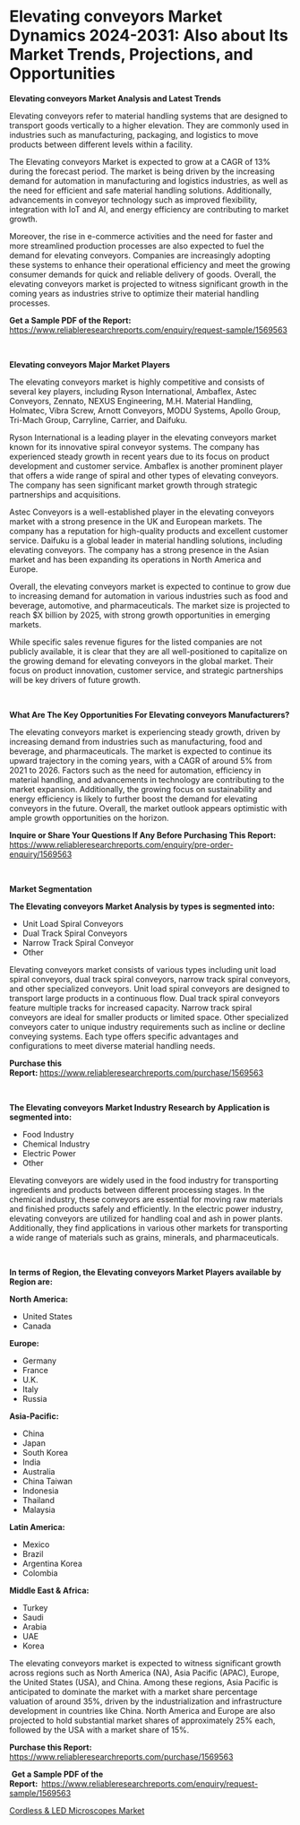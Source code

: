 <p><h1>Elevating conveyors Market Dynamics 2024-2031: Also about Its Market Trends, Projections, and Opportunities</h1></p><p><strong>Elevating conveyors Market Analysis and Latest Trends</strong></p>
<p><p>Elevating conveyors refer to material handling systems that are designed to transport goods vertically to a higher elevation. They are commonly used in industries such as manufacturing, packaging, and logistics to move products between different levels within a facility.</p><p>The Elevating conveyors Market is expected to grow at a CAGR of 13% during the forecast period. The market is being driven by the increasing demand for automation in manufacturing and logistics industries, as well as the need for efficient and safe material handling solutions. Additionally, advancements in conveyor technology such as improved flexibility, integration with IoT and AI, and energy efficiency are contributing to market growth.</p><p>Moreover, the rise in e-commerce activities and the need for faster and more streamlined production processes are also expected to fuel the demand for elevating conveyors. Companies are increasingly adopting these systems to enhance their operational efficiency and meet the growing consumer demands for quick and reliable delivery of goods. Overall, the elevating conveyors market is projected to witness significant growth in the coming years as industries strive to optimize their material handling processes.</p></p>
<p><strong>Get a Sample PDF of the Report:&nbsp;</strong> <a href="https://www.reliableresearchreports.com/enquiry/request-sample/1569563">https://www.reliableresearchreports.com/enquiry/request-sample/1569563</a></p>
<p>&nbsp;</p>
<p><strong>Elevating conveyors Major Market Players</strong></p>
<p><p>The elevating conveyors market is highly competitive and consists of several key players, including Ryson International, Ambaflex, Astec Conveyors, Zennato, NEXUS Engineering, M.H. Material Handling, Holmatec, Vibra Screw, Arnott Conveyors, MODU Systems, Apollo Group, Tri-Mach Group, Carryline, Carrier, and Daifuku.</p><p>Ryson International is a leading player in the elevating conveyors market known for its innovative spiral conveyor systems. The company has experienced steady growth in recent years due to its focus on product development and customer service. Ambaflex is another prominent player that offers a wide range of spiral and other types of elevating conveyors. The company has seen significant market growth through strategic partnerships and acquisitions.</p><p>Astec Conveyors is a well-established player in the elevating conveyors market with a strong presence in the UK and European markets. The company has a reputation for high-quality products and excellent customer service. Daifuku is a global leader in material handling solutions, including elevating conveyors. The company has a strong presence in the Asian market and has been expanding its operations in North America and Europe.</p><p>Overall, the elevating conveyors market is expected to continue to grow due to increasing demand for automation in various industries such as food and beverage, automotive, and pharmaceuticals. The market size is projected to reach $X billion by 2025, with strong growth opportunities in emerging markets.</p><p>While specific sales revenue figures for the listed companies are not publicly available, it is clear that they are all well-positioned to capitalize on the growing demand for elevating conveyors in the global market. Their focus on product innovation, customer service, and strategic partnerships will be key drivers of future growth.</p></p>
<p>&nbsp;</p>
<p><strong>What Are The Key Opportunities For Elevating conveyors Manufacturers?</strong></p>
<p><p>The elevating conveyors market is experiencing steady growth, driven by increasing demand from industries such as manufacturing, food and beverage, and pharmaceuticals. The market is expected to continue its upward trajectory in the coming years, with a CAGR of around 5% from 2021 to 2026. Factors such as the need for automation, efficiency in material handling, and advancements in technology are contributing to the market expansion. Additionally, the growing focus on sustainability and energy efficiency is likely to further boost the demand for elevating conveyors in the future. Overall, the market outlook appears optimistic with ample growth opportunities on the horizon.</p></p>
<p><strong>Inquire or Share Your Questions If Any Before Purchasing This Report:</strong> <a href="https://www.reliableresearchreports.com/enquiry/pre-order-enquiry/1569563">https://www.reliableresearchreports.com/enquiry/pre-order-enquiry/1569563</a></p>
<p>&nbsp;</p>
<p><strong>Market Segmentation</strong></p>
<p><strong>The Elevating conveyors Market Analysis by types is segmented into:</strong></p>
<p><ul><li>Unit Load Spiral Conveyors</li><li>Dual Track Spiral Conveyors</li><li>Narrow Track Spiral Conveyor</li><li>Other</li></ul></p>
<p><p>Elevating conveyors market consists of various types including unit load spiral conveyors, dual track spiral conveyors, narrow track spiral conveyors, and other specialized conveyors. Unit load spiral conveyors are designed to transport large products in a continuous flow. Dual track spiral conveyors feature multiple tracks for increased capacity. Narrow track spiral conveyors are ideal for smaller products or limited space. Other specialized conveyors cater to unique industry requirements such as incline or decline conveying systems. Each type offers specific advantages and configurations to meet diverse material handling needs.</p></p>
<p><strong>Purchase this Report:&nbsp;</strong><a href="https://www.reliableresearchreports.com/purchase/1569563">https://www.reliableresearchreports.com/purchase/1569563</a></p>
<p>&nbsp;</p>
<p><strong>The Elevating conveyors Market Industry Research by Application is segmented into:</strong></p>
<p><ul><li>Food Industry</li><li>Chemical Industry</li><li>Electric Power</li><li>Other</li></ul></p>
<p><p>Elevating conveyors are widely used in the food industry for transporting ingredients and products between different processing stages. In the chemical industry, these conveyors are essential for moving raw materials and finished products safely and efficiently. In the electric power industry, elevating conveyors are utilized for handling coal and ash in power plants. Additionally, they find applications in various other markets for transporting a wide range of materials such as grains, minerals, and pharmaceuticals.</p></p>
<p>&nbsp;</p>
<p><strong>In terms of Region, the Elevating conveyors Market Players available by Region are:</strong></p>
<p>
    <p> <strong> North America: </strong>
        <ul>
            <li>United States</li>
            <li>Canada</li>
        </ul>
        </p> 
    <p> <strong> Europe: </strong>
        <ul>
            <li>Germany</li>
            <li>France</li>
            <li>U.K.</li>
            <li>Italy</li>
            <li>Russia</li>
        </ul>
        </p> 
    <p> <strong> Asia-Pacific: </strong>
        <ul>
            <li>China</li>
            <li>Japan</li>
            <li>South Korea</li>
            <li>India</li>
            <li>Australia</li>
            <li>China Taiwan</li>
            <li>Indonesia</li>
            <li>Thailand</li>
            <li>Malaysia</li>
        </ul>
        </p> 
    <p> <strong> Latin America: </strong>
        <ul>
            <li>Mexico</li>
            <li>Brazil</li>
            <li>Argentina Korea</li>
            <li>Colombia</li>
        </ul>
        </p> 
    <p> <strong> Middle East & Africa: </strong>
        <ul>
            <li>Turkey</li>
            <li>Saudi</li>
            <li>Arabia</li>
            <li>UAE</li>
            <li>Korea</li>
        </ul>
    </p>
    </p>
<p><p>The elevating conveyors market is expected to witness significant growth across regions such as North America (NA), Asia Pacific (APAC), Europe, the United States (USA), and China. Among these regions, Asia Pacific is anticipated to dominate the market with a market share percentage valuation of around 35%, driven by the industrialization and infrastructure development in countries like China. North America and Europe are also projected to hold substantial market shares of approximately 25% each, followed by the USA with a market share of 15%.</p></p>
<p><strong>Purchase this Report: </strong><a href="https://www.reliableresearchreports.com/purchase/1569563">https://www.reliableresearchreports.com/purchase/1569563</a></p>
<p>&nbsp;<strong>Get a Sample PDF of the Report:&nbsp;&nbsp;</strong><a href="https://www.reliableresearchreports.com/enquiry/request-sample/1569563">https://www.reliableresearchreports.com/enquiry/request-sample/1569563</a></p>
<p><strong></strong></p>
<p><p><a href="https://github.com/okotobwrhuteie/Market-Research-Report-List-1/blob/main/cordless-led-microscopes-market.md">Cordless & LED Microscopes Market</a></p></p>